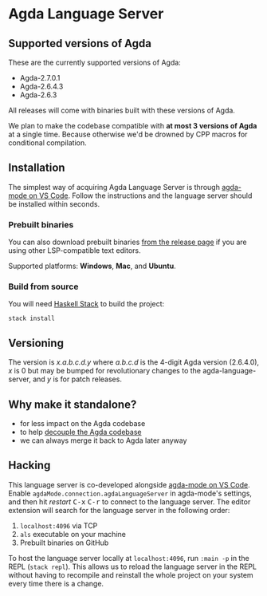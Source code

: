 # Agda Language Server

## Supported versions of Agda

These are the currently supported versions of Agda:
* Agda-2.7.0.1
* Agda-2.6.4.3
* Agda-2.6.3

All releases will come with binaries built with these versions of Agda.

We plan to make the codebase compatible with **at most 3 versions of Agda** at a single time. Because otherwise we'd be drowned by CPP macros for conditional compilation.

## Installation

The simplest way of acquiring Agda Language Server is through [agda-mode on VS Code](https://github.com/banacorn/agda-mode-vscode#agda-language-server).
Follow the instructions and the language server should be installed within seconds.

### Prebuilt binaries

You can also download prebuilt binaries [from the release page](https://github.com/banacorn/agda-language-server/releases) if you are using other LSP-compatible text editors.

Supported platforms: **Windows**, **Mac**, and **Ubuntu**.

### Build from source

You will need [Haskell Stack](https://docs.haskellstack.org/en/stable/README/) to build the project:

```
stack install
```

## Versioning

The version is _x.a.b.c.d.y_ where _a.b.c.d_ is the 4-digit Agda version (2.6.4.0), _x_ is 0 but may be bumped for revolutionary changes to the agda-language-server, and _y_ is for patch releases.

## Why make it standalone?

* for less impact on the Agda codebase
* to help [decouple the Agda codebase](https://github.com/agda/agda/projects/5)
* we can always merge it back to Agda later anyway

## Hacking 

This language server is co-developed alongside [agda-mode on VS Code](https://github.com/banacorn/agda-mode-vscode). 
Enable `agdaMode.connection.agdaLanguageServer` in agda-mode's settings, and then hit *restart* <kbd>C-x</kbd> <kbd>C-r</kbd> to connect to the language server. 
The editor extension will search for the language server in the following order:
1. `localhost:4096` via TCP
2. `als` executable on your machine
3. Prebuilt binaries on GitHub

To host the language server locally at `localhost:4096`, run `:main -p` in the REPL (`stack repl`). 
This allows us to reload the language server in the REPL without having to recompile and reinstall the whole project on your system every time there is a change.
